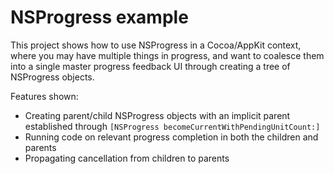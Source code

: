 # NSProgress example

This project shows how to use NSProgress in a Cocoa/AppKit context, where you may have multiple things in progress, and want to coalesce them into a single master progress feedback UI through creating a tree of NSProgress objects.

Features shown:

* Creating parent/child NSProgress objects with an implicit parent established through `[NSProgress becomeCurrentWithPendingUnitCount:]`
* Running code on relevant progress completion in both the children and parents
* Propagating cancellation from children to parents
